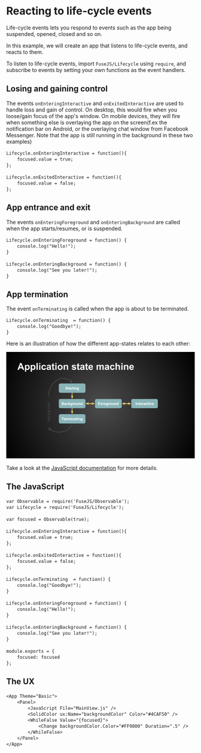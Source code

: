 # Reacting to life-cycle events

Life-cycle events lets you respond to events such as the app being suspended, opened, closed and so on.

In this example, we will create an app that listens to life-cycle events, and reacts to them.

To listen to life-cycle events, import `FuseJS/Lifecycle` using `require`, and subscribe to events by setting your own functions as the event handlers.

## Losing and gaining control

The events `onEnteringInteractive` and `onExitedInteractive` are used to handle loss and gain of control. On desktop, this would fire when you loose/gain focus of the app's window. On mobile devices, they will fire when something else is overlaying the app on the screen(f.ex the notification bar on Android, or the overlaying chat window from Facebook Messenger. Note that the app is still running in the background in these two examples)

```
Lifecycle.onEnteringInteractive = function(){
    focused.value = true;
};

Lifecycle.onExitedInteractive = function(){
    focused.value = false;
};
```

## App entrance and exit

The events `onEnteringForeground` and `onEnteringBackground` are called when the app starts/resumes, or is suspended.

```
Lifecycle.onEnteringForeground = function() {
    console.log("Hello!");
}

Lifecycle.onEnteringBackground = function() {
    console.log("See you later!");
}
```

## App termination

The event `onTerminating` is called when the app is about to be terminated.

```
Lifecycle.onTerminating  = function() {
    console.log("Goodbye!");
}
```

Here is an illustration of how the different app-states relates to each other:

![illustration](UnoApplicationLifecycle.png)

Take a look at the [JavaScript documentation](https://www.fusetools.com/learn/fusejs#lifecycle) for more details.

## The JavaScript

```
var Observable = require('FuseJS/Observable');
var Lifecycle = require('FuseJS/Lifecycle');

var focused = Observable(true);

Lifecycle.onEnteringInteractive = function(){
    focused.value = true;
};

Lifecycle.onExitedInteractive = function(){
    focused.value = false;
};

Lifecycle.onTerminating  = function() {
    console.log("Goodbye!");
}

Lifecycle.onEnteringForeground = function() {
    console.log("Hello!");
}

Lifecycle.onEnteringBackground = function() {
    console.log("See you later!");
}

module.exports = {
    focused: focused
};
```

## The UX

```
<App Theme="Basic">
	<Panel>
		<JavaScript File="MainView.js" />
		<SolidColor ux:Name="backgroundColor" Color="#4CAF50" />
		<WhileFalse Value="{focused}">
			<Change backgroundColor.Color="#FF9800" Duration=".5" />
		</WhileFalse>
	</Panel>
</App>
```
